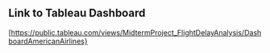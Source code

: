 ## Link to Tableau Dashboard 
[https://public.tableau.com/views/MidtermProject_FlightDelayAnalysis/DashboardAmericanAirlines}
